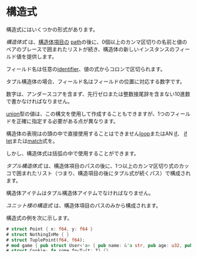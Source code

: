 # <!--Struct expressions--> 構造式

<!--There are several forms of struct expressions.-->
構造式にはいくつかの形式があります。
<!--A  _struct expression_  consists of the [path] of a [struct item](items/structs.html), followed by a brace-enclosed list of zero or more comma-separated name-value pairs, providing the field values of a new instance of the struct.-->
 _構造体式_ は、[構造体項目の](items/structs.html) [path]の後に、0個以上のカンマ区切りの名前と値のペアのブレースで囲まれたリストが続き、構造体の新しいインスタンスのフィールド値を提供します。
<!--A field name can be any [identifier], and is separated from its value expression by a colon.-->
フィールド名は任意の[identifier]、値の式からコロンで区切られます。
<!--In the case of a tuple struct the field names are numbers corresponding to the position of the field.-->
タプル構造体の場合、フィールド名はフィールドの位置に対応する数字です。
<!--The numbers must be written in decimal, containing no underscores and with no leading zeros or integer suffix.-->
数字は、アンダースコアを含まず、先行ゼロまたは整数接尾辞を含まない10進数で書かなければなりません。
<!--A value of a [union](items/unions.html) type can also be created using this syntax, except that it must specify exactly one field.-->
[union](items/unions.html)型の値は、この構文を使用して作成することもできますが、1つのフィールドを正確に指定する必要がある点が異なります。

<!--Struct expressions can't be used directly in the head of a [loop] or an [if], [if let] or [match] expression.-->
構造体の表現はの頭の中で直接使用することはできません[loop]またはAN [if]、 [if let]または[match]式を。
<!--But struct expressions can still be in used inside parentheses, for example.-->
しかし、構造体式は括弧の中で使用することができます。

<!--A  _tuple struct expression_  consists of the path of a struct item, followed by a parenthesized list of one or more comma-separated expressions (in other words, the path of a struct item followed by a tuple expression).-->
 _タプル構造体式_ は、構造体項目のパスの後に、1つ以上のカンマ区切り式のカッコで囲まれたリスト（つまり、構造項目の後にタプル式が続くパス）で構成されます。
<!--The struct item must be a tuple struct item.-->
構造体アイテムはタプル構造体アイテムでなければなりません。

<!--A  _unit-like struct expression_  consists only of the path of a struct item.-->
 _ユニット様の構造式_ は、構造体項目のパスのみから構成されます。

<!--The following are examples of struct expressions:-->
構造式の例を次に示します。

```rust
# struct Point { x: f64, y: f64 }
# struct NothingInMe { }
# struct TuplePoint(f64, f64);
# mod game { pub struct User<'a> { pub name: &'a str, pub age: u32, pub score: usize } }
# struct Cookie; fn some_fn<T>(t: T) {}
Point {x: 10.0, y: 20.0};
NothingInMe {};
TuplePoint(10.0, 20.0);
#//TuplePoint { 0: 10.0, 1: 20.0 }; // Results in the same value as the above line
TuplePoint { 0: 10.0, 1: 20.0 }; // 上記の結果と同じ値になります
let u = game::User {name: "Joe", age: 35, score: 100_000};
some_fn::<Cookie>(Cookie);
```

<!--A struct expression forms a new value of the named struct type.-->
構造体式は、指定された構造体型の新しい値を形成します。
<!--Note that for a given *unit-like* struct type, this will always be the same value.-->
与えられた*ユニットのような*構造体型の場合、これは常に同じ値になることに注意してください。

<!--A struct expression can terminate with the syntax `..` followed by an expression to denote a functional update.-->
構造体発現は、構文で終了することができる`..`機能更新を意味する表現が続きます。
<!--The expression following `..` (the base) must have the same struct type as the new struct type being formed.-->
`..`（基底）に続く式は、新しい構造体型と同じ構造体型を持たなければなりません。
<!--The entire expression denotes the result of constructing a new struct (with the same type as the base expression) with the given values for the fields that were explicitly specified and the values in the base expression for all other fields.-->
式全体は、明示的に指定されたフィールドの値と他のすべてのフィールドの基本式の値を持つ新しい構造体（基本式と同じ型）を構築した結果を示します。
<!--Just as with all struct expressions, all of the fields of the struct must be [visible](visibility-and-privacy.html), even those not explicitly named.-->
すべての構造体式と同様に、構造体のすべてのフィールドが明示的に指定されていなくても[visible](visibility-and-privacy.html)でなければなりません。

```rust
# struct Point3d { x: i32, y: i32, z: i32 }
let base = Point3d {x: 1, y: 2, z: 3};
Point3d {y: 0, z: 10, .. base};
```

## <!--Struct field init shorthand--> 構造体フィールドのinit短縮形

<!--When initializing a data structure (struct, enum, union) with named (but not numbered) fields, it is allowed to write `fieldname` as a shorthand for `fieldname: fieldname`.-->
名前の（しかし、番号なし）フィールドを持つデータ構造体（構造体、列挙型、労働組合）を初期化する場合は、書き込みを許可された`fieldname`の省略形として`fieldname: fieldname`。
<!--This allows a compact syntax with less duplication.-->
これにより、重複の少ないコンパクトな構文が可能になります。

<!--Example:-->
例：

```rust
# struct Point3d { x: i32, y: i32, z: i32 }
# let x = 0;
# let y_value = 0;
# let z = 0;
Point3d { x: x, y: y_value, z: z };
Point3d { x, y: y_value, z };
```

<!--[IDENTIFIER]: identifiers.html
 [path]: paths.html
 [loop]: expressions/loop-expr.html
 [if]: expressions/if-expr.html#if-expressions
 [if let]: expressions/if-expr.html#if-let-expressions
 [match]: expressions/match-expr.html
-->
[IDENTIFIER]: identifiers.html
 [path]: paths.html
 [loop]: expressions/loop-expr.html
 [if]: expressions/if-expr.html#if-expressions
 [if let]: expressions/if-expr.html#if-let-expressions
 [match]: expressions/match-expr.html

